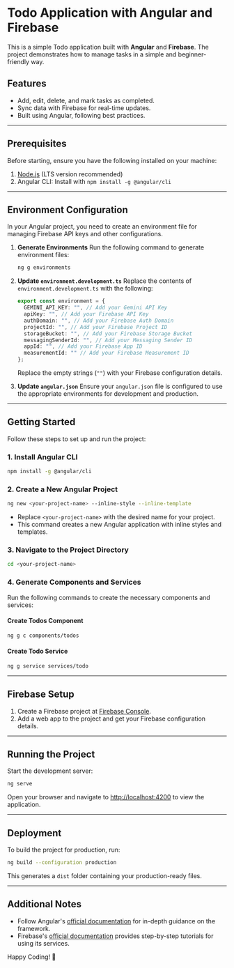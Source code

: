 # Todo Application with Angular and Firebase

This is a simple Todo application built with **Angular** and **Firebase**. The project demonstrates how to manage tasks in a simple and beginner-friendly way.

## Features

- Add, edit, delete, and mark tasks as completed.
- Sync data with Firebase for real-time updates.
- Built using Angular, following best practices.

---

## Prerequisites

Before starting, ensure you have the following installed on your machine:

1. [Node.js](https://nodejs.org/) (LTS version recommended)
2. Angular CLI: Install with `npm install -g @angular/cli`

---


## Environment Configuration

In your Angular project, you need to create an environment file for managing Firebase API keys and other configurations.

1. **Generate Environments**
   Run the following command to generate environment files:
   ```bash
   ng g environments
   ```

2. **Update `environment.development.ts`**
   Replace the contents of `environment.development.ts` with the following:
   ```typescript
   export const environment = {
     GEMINI_API_KEY: "", // Add your Gemini API Key
     apiKey: "", // Add your Firebase API Key
     authDomain: "", // Add your Firebase Auth Domain
     projectId: "", // Add your Firebase Project ID
     storageBucket: "", // Add your Firebase Storage Bucket
     messagingSenderId: "", // Add your Messaging Sender ID
     appId: "", // Add your Firebase App ID
     measurementId: "" // Add your Firebase Measurement ID
   };
   ```
   Replace the empty strings (`""`) with your Firebase configuration details.

3. **Update `angular.json`**
   Ensure your `angular.json` file is configured to use the appropriate environments for development and production.

---


## Getting Started

Follow these steps to set up and run the project:

### 1. Install Angular CLI
```bash
npm install -g @angular/cli
```

### 2. Create a New Angular Project
```bash
ng new <your-project-name> --inline-style --inline-template
```
- Replace `<your-project-name>` with the desired name for your project.
- This command creates a new Angular application with inline styles and templates.

### 3. Navigate to the Project Directory
```bash
cd <your-project-name>
```

### 4. Generate Components and Services
Run the following commands to create the necessary components and services:

#### Create Todos Component
```bash
ng g c components/todos
```

#### Create Todo Service
```bash
ng g service services/todo
```

---

## Firebase Setup

1. Create a Firebase project at [Firebase Console](https://console.firebase.google.com/).
2. Add a web app to the project and get your Firebase configuration details.

---

## Running the Project

Start the development server:
```bash
ng serve
```

Open your browser and navigate to [http://localhost:4200](http://localhost:4200) to view the application.

---

## Deployment

To build the project for production, run:
```bash
ng build --configuration production
```
This generates a `dist` folder containing your production-ready files.

---

## Additional Notes

- Follow Angular's [official documentation](https://angular.dev/overview) for in-depth guidance on the framework.
- Firebase's [official documentation](https://firebase.google.com/docs) provides step-by-step tutorials for using its services.

Happy Coding! 🎉